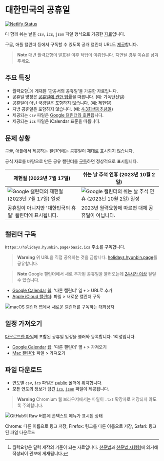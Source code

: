 # 대한민국의 공휴일

[![Netlify Status](https://api.netlify.com/api/v1/badges/0da720a3-e3be-4e6e-a9e1-c8678f2c432f/deploy-status)](https://app.netlify.com/sites/holidays-kr/deploys)

다 함께 쉬는 날을 `csv`, `ics`, `json` 파일 형식으로 가공한 [자료](#파일-다운로드)입니다.

구글, 애플 캘린더 등에서 구독할 수 있도록 공개 캘린더 URL도 [제공](#캘린더-구독)합니다.

> **Note**
> 매년 월력요항이 발표된 이후 작업이 이뤄집니다. 지연될 경우 이슈를 남겨주세요.

## 주요 특징

- 월력요항[^1]에 게재된 '관공서의 공휴일'을 가공한 자료입니다.
- 공휴일 명칭은 [공휴일에 관한 법률](https://www.law.go.kr/LSW//lsInfoP.do?lsiSeq=233829)을 따릅니다. (예: 기독탄신일)
- 공휴일이 아닌 국경일은 포함하지 않습니다. (예: 제헌절)
- 지방 공휴일은 포함하지 않습니다. (예: [4·3희생자추념일](https://www.law.go.kr/LSW/ordinInfoP.do?ordinSeq=1342242))
- 제공되는 `csv` 파일은 [Google 캘린더와 호환](https://support.google.com/calendar/answer/37118?hl=ko)됩니다.
- 제공되는 `ics` 파일은 iCalendar 표준을 따릅니다.

## 문제 상황

[구글](https://calendar.google.com/calendar/embed?src=ko.south_korea%23holiday%40group.v.calendar.google.com&ctz=Asia%2FSeoul), 애플에서 제공하는 캘린더에는 공휴일이 제대로 표시되지 않습니다.

공식 자료를 바탕으로 만든 공유 캘린더를 [구독](#캘린더-구독)하면 정상적으로 표시됩니다.

| 제헌절 (2023년 7월 17일)                                                                                                                                | 쉬는 날 추석 연휴 (2023년 10월 2일)                                                                                                                                |
| ------------------------------------------------------------------------------------------------------------------------------------------------------- | ------------------------------------------------------------------------------------------------------------------------------------------------------------------ |
| ![Google 캘린더의 제헌절 (2023년 7월 17일) 일정](https://user-images.githubusercontent.com/47051820/204233708-cadf9853-b17c-4260-b879-f357d470fc23.png) | ![Google 캘린더의 쉬는 날 추석 연휴 (2023년 10월 2일) 일정](https://user-images.githubusercontent.com/47051820/204233729-4cc5c1ef-1cf0-42e9-b615-c1a57907d671.png) |
| 공휴일이 아니지만 '대한민국의 휴일' 캘린더에 표시됩니다.                                                                                                | 2023년 월력요항에 따르면 대체 공휴일이 아닙니다.                                                                                                                   |

## 캘린더 구독

`https://holidays.hyunbin.page/basic.ics` 주소를 구독합니다.

> **Warning**
> 위 URL을 직접 공유하는 것을 금합니다. [holidays.hyunbin.page](https://holidays.hyunbin.page/)를 공유합니다.

> **Note**
> Google 캘린더에서 새로 추가된 공휴일을 불러오는데 [24시간 이상](https://support.google.com/calendar/answer/37100?hl=ko) 걸릴 수 있습니다.

- [Google Calendar](https://support.google.com/calendar/answer/37100?hl=ko) [웹](https://calendar.google.com/): '다른 캘린더' 옆 `+` > URL로 추가
- [Apple iCloud 캘린더](https://support.apple.com/ko-kr/HT202361): 파일 > 새로운 캘린더 구독

![macOS 캘린더 앱에서 새로운 캘린더를 구독하는 대화상자](https://user-images.githubusercontent.com/47051820/204253040-05f5d740-19df-4f93-aa51-190fefc73022.png)

## 일정 가져오기

[다운로드한 파일](#파일-다운로드)에 포함된 공휴일 일정을 불러와 등록합니다. 1회성입니다.

- [Google Calendar](https://support.google.com/a/users/answer/37118?hl=ko) [웹](https://calendar.google.com/): '다른 캘린더' 옆 `+` > 가져오기
- [Mac 캘린더](https://support.apple.com/ko-kr/guide/calendar/icl1023/mac): 파일 > 가져오기

## 파일 다운로드

- 연도별 `csv`, `ics` 파일은 [public](public) 폴더에 위치합니다.
- 모든 연도의 정보가 담긴 [`ics`](/public/basic.ics), [`json`](/input/presets.json) 파일이 제공됩니다.

> **Warning**
> Chromium 웹 브라우저에서는 파일이 `.txt` 확장자로 저장되지 않도록 주의합니다.

![GitHub의 Raw 버튼에 콘텍스트 메뉴가 표시된 상태](https://user-images.githubusercontent.com/47051820/194198757-b9160ea1-32f5-4ca3-956f-3c7700ad477a.png)

Chrome: 다른 이름으로 링크 저장, Firefox: 링크를 다른 이름으로 저장, Safari: 링크된 파일 다운로드

[^1]: 월력요항은 달력 제작의 기준이 되는 자료입니다. [천문법](https://www.law.go.kr/%EB%B2%95%EB%A0%B9/%EC%B2%9C%EB%AC%B8%EB%B2%95)과 [천문법 시행령](https://www.law.go.kr/%EB%B2%95%EB%A0%B9/%EC%B2%9C%EB%AC%B8%EB%B2%95%20%EC%8B%9C%ED%96%89%EB%A0%B9)에 의거해 작성되어 관보에 게재됩니다.
